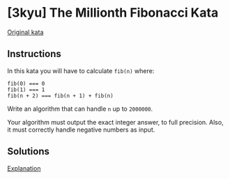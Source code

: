 # [3kyu] The Millionth Fibonacci Kata

[Original kata](https://www.codewars.com/kata/53d40c1e2f13e331fc000c26)

## Instructions

In this kata you will have to calculate `fib(n)` where:

```
fib(0) === 0
fib(1) === 1
fib(n + 2) === fib(n + 1) + fib(n)
```

Write an algorithm that can handle `n` up to `2000000`.

Your algorithm must output the exact integer answer, to full precision. Also, it must correctly handle negative numbers as input.

## Solutions

[Explanation](https://web.archive.org/web/20240413071256/https://www.nayuki.io/page/fast-fibonacci-algorithms)
